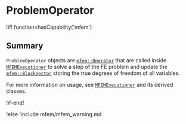 # ProblemOperator

!if! function=hasCapability('mfem')

## Summary

`ProblemOperator` objects are
[`mfem::Operator`](https://docs.mfem.org/html/classmfem_1_1Operator.html) that are called inside
[`MFEMExecutioner`](MFEMExecutioner.md) to solve a step of the FE problem and update the
[`mfem::BlockVector`](https://docs.mfem.org/html/classmfem_1_1BlockVector.html) storing the true
degrees of freedom of all variables.

For more information on usage, see [`MFEMExecutioner`](MFEMExecutioner.md) and its derived classes.

!if-end!

!else
!include mfem/mfem_warning.md

